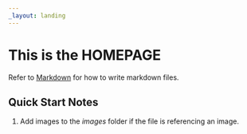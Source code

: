 ```yaml
---
_layout: landing
---
```


# This is the **HOMEPAGE**

Refer to [Markdown](http://daringfireball.net/projects/markdown/index.md) for how to write markdown files.

## Quick Start Notes

1. Add images to the *images* folder if the file is referencing an image.
